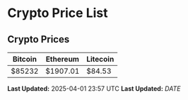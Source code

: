 # Crypto Price List

## Crypto Prices
| Bitcoin | Ethereum | Litecoin |
| ------- | -------- | -------- |
| $85232 | $1907.01 | $84.53 |
**Last Updated:** 2025-04-01 23:57 UTC
**Last Updated:** $DATE$

